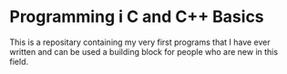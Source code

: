 # Programming i C and C++ Basics
This is a repositary containing my very first programs that I have ever written and can be used a building block for people who are new in this field.
